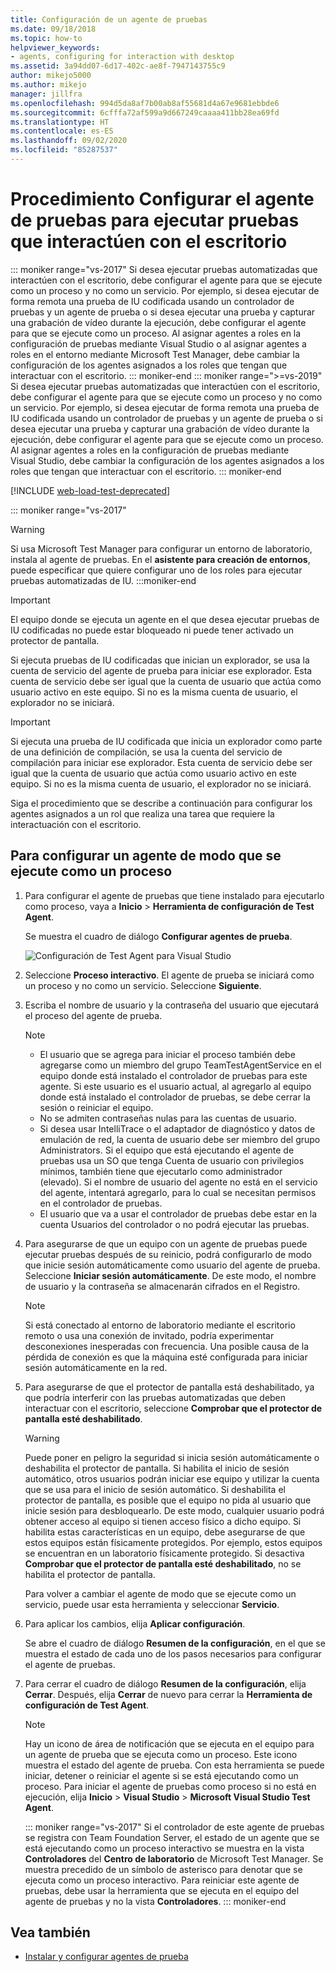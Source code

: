 ```yaml
---
title: Configuración de un agente de pruebas
ms.date: 09/18/2018
ms.topic: how-to
helpviewer_keywords:
- agents, configuring for interaction with desktop
ms.assetid: 3a94dd07-6d17-402c-ae8f-7947143755c9
author: mikejo5000
ms.author: mikejo
manager: jillfra
ms.openlocfilehash: 994d5da8af7b00ab8af55681d4a67e9681ebbde6
ms.sourcegitcommit: 6cfffa72af599a9d667249caaaa411bb28ea69fd
ms.translationtype: HT
ms.contentlocale: es-ES
ms.lasthandoff: 09/02/2020
ms.locfileid: "85287537"
---
```

# <a name="how-to-set-up-your-test-agent-to-run-tests-that-interact-with-the-desktop"></a>Procedimiento Configurar el agente de pruebas para ejecutar pruebas que interactúen con el escritorio

::: moniker range="vs-2017"
Si desea ejecutar pruebas automatizadas que interactúen con el escritorio, debe configurar el agente para que se ejecute como un proceso y no como un servicio. Por ejemplo, si desea ejecutar de forma remota una prueba de IU codificada usando un controlador de pruebas y un agente de prueba o si desea ejecutar una prueba y capturar una grabación de vídeo durante la ejecución, debe configurar el agente para que se ejecute como un proceso. Al asignar agentes a roles en la configuración de pruebas mediante Visual Studio o al asignar agentes a roles en el entorno mediante Microsoft Test Manager, debe cambiar la configuración de los agentes asignados a los roles que tengan que interactuar con el escritorio.
::: moniker-end
::: moniker range=">=vs-2019"
Si desea ejecutar pruebas automatizadas que interactúen con el escritorio, debe configurar el agente para que se ejecute como un proceso y no como un servicio. Por ejemplo, si desea ejecutar de forma remota una prueba de IU codificada usando un controlador de pruebas y un agente de prueba o si desea ejecutar una prueba y capturar una grabación de vídeo durante la ejecución, debe configurar el agente para que se ejecute como un proceso. Al asignar agentes a roles en la configuración de pruebas mediante Visual Studio, debe cambiar la configuración de los agentes asignados a los roles que tengan que interactuar con el escritorio.
::: moniker-end

[!INCLUDE [web-load-test-deprecated](includes/web-load-test-deprecated.md)]

::: moniker range="vs-2017"
> [!WARNING]
> Si usa Microsoft Test Manager para configurar un entorno de laboratorio, instala al agente de pruebas. En el **asistente para creación de entornos**, puede especificar que quiere configurar uno de los roles para ejecutar pruebas automatizadas de IU.
:::moniker-end

> [!IMPORTANT]
> El equipo donde se ejecuta un agente en el que desea ejecutar pruebas de IU codificadas no puede estar bloqueado ni puede tener activado un protector de pantalla.

Si ejecuta pruebas de IU codificadas que inician un explorador, se usa la cuenta de servicio del agente de prueba para iniciar ese explorador. Esta cuenta de servicio debe ser igual que la cuenta de usuario que actúa como usuario activo en este equipo. Si no es la misma cuenta de usuario, el explorador no se iniciará.

> [!IMPORTANT]
> Si ejecuta una prueba de IU codificada que inicia un explorador como parte de una definición de compilación, se usa la cuenta del servicio de compilación para iniciar ese explorador. Esta cuenta de servicio debe ser igual que la cuenta de usuario que actúa como usuario activo en este equipo. Si no es la misma cuenta de usuario, el explorador no se iniciará.

Siga el procedimiento que se describe a continuación para configurar los agentes asignados a un rol que realiza una tarea que requiere la interactuación con el escritorio.

## <a name="to-set-up-an-agent-to-run-as-a-process"></a>Para configurar un agente de modo que se ejecute como un proceso

1. Para configurar el agente de pruebas que tiene instalado para ejecutarlo como proceso, vaya a **Inicio** > **Herramienta de configuración de Test Agent**.

   Se muestra el cuadro de diálogo **Configurar agentes de prueba**.

   ![Configuración de Test Agent para Visual Studio](media/configure-test-agent.png)

2. Seleccione **Proceso interactivo**. El agente de prueba se iniciará como un proceso y no como un servicio. Seleccione **Siguiente**.

3. Escriba el nombre de usuario y la contraseña del usuario que ejecutará el proceso del agente de prueba.

   > [!NOTE]
   > - El usuario que se agrega para iniciar el proceso también debe agregarse como un miembro del grupo TeamTestAgentService en el equipo donde está instalado el controlador de pruebas para este agente. Si este usuario es el usuario actual, al agregarlo al equipo donde está instalado el controlador de pruebas, se debe cerrar la sesión o reiniciar el equipo.
   > - No se admiten contraseñas nulas para las cuentas de usuario.
   > - Si desea usar IntelliTrace o el adaptador de diagnóstico y datos de emulación de red, la cuenta de usuario debe ser miembro del grupo Administrators. Si el equipo que está ejecutando el agente de pruebas usa un SO que tenga Cuenta de usuario con privilegios mínimos, también tiene que ejecutarlo como administrador (elevado). Si el nombre de usuario del agente no está en el servicio del agente, intentará agregarlo, para lo cual se necesitan permisos en el controlador de pruebas.
   > - El usuario que va a usar el controlador de pruebas debe estar en la cuenta Usuarios del controlador o no podrá ejecutar las pruebas.

4. Para asegurarse de que un equipo con un agente de pruebas puede ejecutar pruebas después de su reinicio, podrá configurarlo de modo que inicie sesión automáticamente como usuario del agente de prueba. Seleccione **Iniciar sesión automáticamente**. De este modo, el nombre de usuario y la contraseña se almacenarán cifrados en el Registro.

   > [!NOTE]
   > Si está conectado al entorno de laboratorio mediante el escritorio remoto o usa una conexión de invitado, podría experimentar desconexiones inesperadas con frecuencia. Una posible causa de la pérdida de conexión es que la máquina esté configurada para iniciar sesión automáticamente en la red.

5. Para asegurarse de que el protector de pantalla está deshabilitado, ya que podría interferir con las pruebas automatizadas que deben interactuar con el escritorio, seleccione **Comprobar que el protector de pantalla esté deshabilitado**.

   > [!WARNING]
   > Puede poner en peligro la seguridad si inicia sesión automáticamente o deshabilita el protector de pantalla. Si habilita el inicio de sesión automático, otros usuarios podrán iniciar ese equipo y utilizar la cuenta que se usa para el inicio de sesión automático. Si deshabilita el protector de pantalla, es posible que el equipo no pida al usuario que inicie sesión para desbloquearlo. De este modo, cualquier usuario podrá obtener acceso al equipo si tienen acceso físico a dicho equipo. Si habilita estas características en un equipo, debe asegurarse de que estos equipos están físicamente protegidos. Por ejemplo, estos equipos se encuentran en un laboratorio físicamente protegido. Si desactiva **Comprobar que el protector de pantalla esté deshabilitado**, no se habilita el protector de pantalla.

   Para volver a cambiar el agente de modo que se ejecute como un servicio, puede usar esta herramienta y seleccionar **Servicio**.

6. Para aplicar los cambios, elija **Aplicar configuración**.

   Se abre el cuadro de diálogo **Resumen de la configuración**, en el que se muestra el estado de cada uno de los pasos necesarios para configurar el agente de pruebas.

7. Para cerrar el cuadro de diálogo **Resumen de la configuración**, elija **Cerrar**. Después, elija **Cerrar** de nuevo para cerrar la **Herramienta de configuración de Test Agent**.

   > [!NOTE]
   > Hay un icono de área de notificación que se ejecuta en el equipo para un agente de prueba que se ejecuta como un proceso. Este icono muestra el estado del agente de prueba. Con esta herramienta se puede iniciar, detener o reiniciar el agente si se está ejecutando como un proceso. Para iniciar el agente de pruebas como proceso si no está en ejecución, elija **Inicio** > **Visual Studio** > **Microsoft Visual Studio Test Agent**.

   ::: moniker range="vs-2017"
   Si el controlador de este agente de pruebas se registra con Team Foundation Server, el estado de un agente que se está ejecutando como un proceso interactivo se muestra en la vista **Controladores** del **Centro de laboratorio** de Microsoft Test Manager. Se muestra precedido de un símbolo de asterisco para denotar que se ejecuta como un proceso interactivo. Para reiniciar este agente de pruebas, debe usar la herramienta que se ejecuta en el equipo del agente de pruebas y no la vista **Controladores**.
   ::: moniker-end

## <a name="see-also"></a>Vea también

- [Instalar y configurar agentes de prueba](../test/lab-management/install-configure-test-agents.md)
